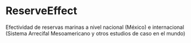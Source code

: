 # ReserveEffect
Efectividad de reservas marinas a nivel nacional (México) e internacional (Sistema Arrecifal Mesoamericano y otros estudios de caso en el mundo)

